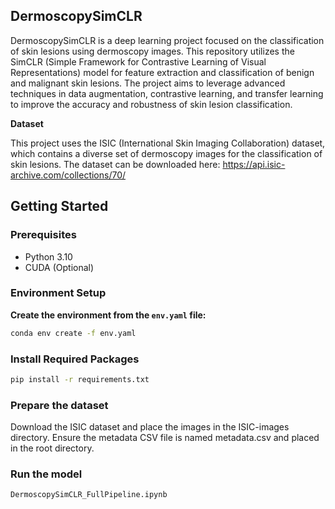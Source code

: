 ## DermoscopySimCLR

DermoscopySimCLR is a deep learning project focused on the classification of skin lesions using dermoscopy images. This repository utilizes the SimCLR (Simple Framework for Contrastive Learning of Visual Representations) model for feature extraction and classification of benign and malignant skin lesions. The project aims to leverage advanced techniques in data augmentation, contrastive learning, and transfer learning to improve the accuracy and robustness of skin lesion classification.

**Dataset**

This project uses the ISIC (International Skin Imaging Collaboration) dataset, which contains a diverse set of dermoscopy images for the classification of skin lesions. The dataset can be downloaded here: https://api.isic-archive.com/collections/70/

## Getting Started

### Prerequisites
- Python 3.10
- CUDA (Optional)

### Environment Setup
**Create the environment from the `env.yaml` file:**

   ```bash
   conda env create -f env.yaml
```

### Install Required Packages
```bash
pip install -r requirements.txt
```

### Prepare the dataset

Download the ISIC dataset and place the images in the ISIC-images directory.
Ensure the metadata CSV file is named metadata.csv and placed in the root directory.

### Run the model
   ```bash
DermoscopySimCLR_FullPipeline.ipynb
```

